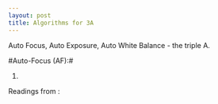 ```yaml
---
layout: post
title: Algorithms for 3A
---
```


Auto Focus, Auto Exposure, Auto White Balance - the triple A.

#Auto-Focus (AF):#

1.


Readings from [](https://www.ri.cmu.edu/pub_files/pub3/schlag_john_f_1983_1/schlag_john_f_1983_1.pdf):
